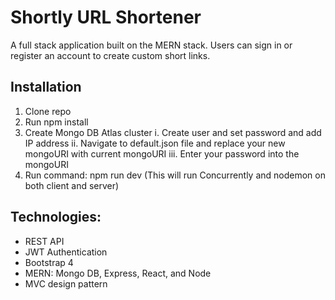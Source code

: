# Shortly URL Shortener

A full stack application built on the MERN stack. Users can sign in or register an account to create custom short links.

## Installation

1. Clone repo
2. Run npm install
3. Create Mongo DB Atlas cluster
   i. Create user and set password and add IP address
   ii. Navigate to default.json file and replace your new mongoURI with current mongoURI
   iii. Enter your password into the mongoURI
4. Run command: npm run dev (This will run Concurrently and nodemon on both client and server)

## Technologies:

- REST API
- JWT Authentication
- Bootstrap 4
- MERN: Mongo DB, Express, React, and Node
- MVC design pattern
